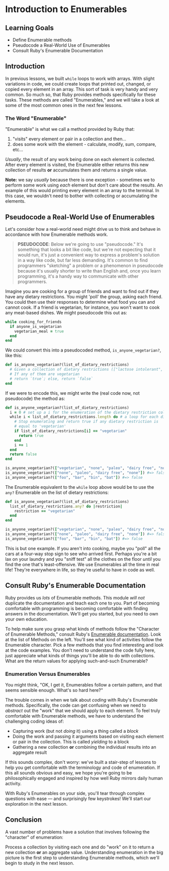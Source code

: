 # Introduction to Enumerables

## Learning Goals

* Define Enumerable methods
* Pseudocode a Real-World Use of Enumerables
* Consult Ruby's Enumerable Documentation

## Introduction

In previous lessons, we built `while` loops to work with arrays. With slight
variations in code, we could create loops that printed out, changed, or copied
every element in an array. This sort of task is very handy and very common. So
much so, that Ruby provides methods specifically for these tasks. These methods
are called "Enumerables," and we will take a look at some of the most common
ones in the next few lessons.

### The Word "Enumerable"

"Enumerable" is what we call a method provided by Ruby that:

1. "visits" every element or pair in a collection and then...
2. does some work with the element - calculate, modify, sum, compare, etc...

_Usually_, the result of any work being done on each element is collected. After
every element is visited, the Enumerable either returns this new collection of
results **or** accumulates them and returns a single value.

**Note:** we say _usually_ because there is one exception - sometimes we to
perform some work using _each_ element but don't care about the results. An
example of this would printing every element in an array to the terminal. In
this case, we wouldn't need to bother with collecting or accumulating the
elements.

## Pseudocode a Real-World Use of Enumerables

Let's consider how a real-world need might drive us to think and behave in
accordance with how Enumerable methods work.

> **PSEUDOCODE**: Below we're going to use "pseudocode." It's something that
> looks a bit like code, but we're not expecting that it would run, it's just a
> convenient way to express a problem's solution in a way like code, but far
> less demanding. It's common to find programmers "sketching" a problem or a
> phenomenon in pseudocode because it's usually shorter to write than English
> and, once you learn programming, it's a handy way to communicate with other
> programmers.

Imagine you are cooking for a group of friends and want to find out if they have
any dietary restrictions. You might 'poll' the group, asking each friend. You
could then use their responses to determine what food you can and cannot cook.
If a friend is vegetarian, for instance, you won't want to cook any meat-based
dishes. We might pseudocode this out as:

```ruby
while cooking_for_friends
  if anyone_is_vegetarian
    vegetarian_meal = true
  end
end
```

We could convert this into a pseudocoded method, `is_anyone_vegetarian?`, like
this:

```ruby
def is_anyone_vegetarian?(list_of_dietary_restrictions)
  # Given a collection of dietary restrictions (["lactose intolerant", "none", "allergic to peanuts", "vegetarian"])
  # If any of them are vegetarian
  # return `true`; else, return `false`
end
```

If we were to encode this, we might write the (real code now, not pseudocode)
the method as:

```ruby 
def is_anyone_vegetarian?(list_of_dietary_restrictions)
  i = 0 # set up a i for the enumeration of the dietary restriction collection
  while i < list_of_dietary_restrictions.length do # a loop for each dietary restriction
    # Stop enumerating and return true if any dietary restriction is
    # equal to 'vegetarian'
    if list_of_dietary_restrictions[i] == "vegetarian"
      return true
    end
    i += 1
  end
  return false
end

is_anyone_vegetarian?(["vegetarian", "none", "paleo", "dairy free", "none"]) #=> true
is_anyone_vegetarian?(["none", "paleo", "dairy free", "none"]) #=> false
is_anyone_vegetarian?(["foo", "bar", "bin", "bat"]) #=> false
```

The Enumerable equivalent to the `while` loop above would be to use the `any?`
Enumerable on the list of dietary restrictions:

```rb
def is_anyone_vegetarian?(list_of_dietary_restrictions)
  list_of_dietary_restrictions.any? do |restriction|
    restriction == "vegetarian"
  end
end

is_anyone_vegetarian?(["vegetarian", "none", "paleo", "dairy free", "none"]) #=> true
is_anyone_vegetarian?(["none", "paleo", "dairy free", "none"]) #=> false
is_anyone_vegetarian?(["foo", "bar", "bin", "bat"]) #=> false
```

This is but one example. If you aren't into cooking, maybe you "poll" all
the cars at a four-way stop sign to see who arrived first. Perhaps you're a bit
lax on your laundry and you "sniff test" all the clothes on the floor _until_
you find the one that's least-offensive.  We use Enumerables all the time in
real life! They're everywhere in life, so they're useful to have in code as
well.

## Consult Ruby's Enumerable Documentation

Ruby provides us _lots_ of Enumerable methods. This module _will not_ duplicate
the documentation and teach each one to you. Part of becoming comfortable with
programming is becoming comfortable with finding answers in the documentation.
We'll get you started, but you need to own your own education.

To help make sure you grasp what kinds of methods follow the "Character of
Enumerable Methods," consult Ruby's [Enumerable documentation][enumdoc]. Look
at the list of Methods on the left. You'll see what kind of activities follow
the Enumerable character. Pick a few methods that you find interesting and look
at the code examples.  You don't need to understand the code fully here, just
appreciate what kinds of things you'll be able to do with collections. What are
the return values for applying such-and-such Enumerable?

### Enumeration Versus Enumerables

You might think, "OK, I get it, Enumerables follow a certain pattern, and that
seems sensible enough. What's so hard here?"

The trouble comes in when we talk about _coding_ with Ruby's Enumerable
methods. Specifically, the code can get confusing when we need to _abstract_
out the "work" that we should apply to each element. To feel truly comfortable
with Enumerable methods, we have to understand the challenging coding ideas of:

* Capturing work (but not _doing_ it) using a thing called a _block_
* Doing the work and passing it arguments based on visiting each element or
  pair in the collection. This is called _yielding_ to a block
* Gathering a new collection **or** combining the individual results into an
  aggregate result

If this sounds complex, don't worry: we've built a stair-step of lessons to
help you get comfortable with the terminology and code of enumeration. If this
all sounds obvious and easy, we hope you're going to be philosophically engaged
and inspired by how well Ruby mirrors daily human activity.

With Ruby's Enumerables on your side, you'll tear through complex questions
with ease &mdash; and surprisingly few keystrokes! We'll start our exploration
in the next lesson.

## Conclusion

A vast number of problems have a solution that involves following the
"character" of enumeration:

Process a collection by visiting each one and do "work" on it to return a new
collection **or** an aggregate value. Understanding enumeration in the big
picture is the first step to understanding Enumerable methods, which we'll begin
to study in the next lesson.

[enumdoc]: https://ruby-doc.org/core-2.6.5/Enumerable.html
